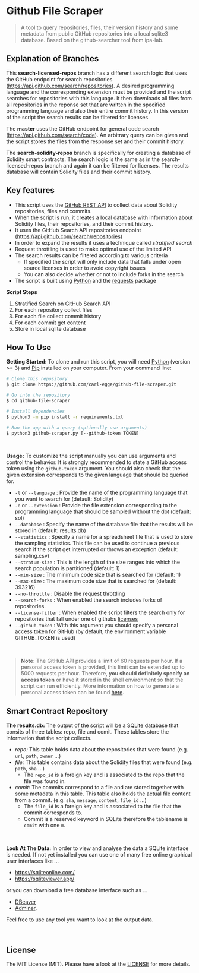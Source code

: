 # Github File Scraper

> A tool to query repositories, files, their version history and some metadata from public GitHub repositories into a local sqlite3 database. Based on the github-searcher tool from ipa-lab.

## Explanation of Branches

This **search-licensed-repos** branch has a different search logic that uses the GitHub endpoint for search repositories (https://api.github.com/search/repositories). A desired programming language and the corresponding extension must be provided and the script searches for repositories with this language. It then downloads all files from all repositories in the reponse set that are written in the specified programming language and also their entire commit history. In this version of the script the search results can be filtered for licenses.

The **master** uses the GitHub endpoint for general code search (https://api.github.com/search/code). An arbitrary query can be given and the script stores the files from the response set and their commit history.

The **search-solidity-repos** branch is specifically for creating a database of Solidity smart contracts. The search logic is the same as in the search-licensed-repos branch and again it can be filtered for licenses. The results database will contain Solidity files and their commit history.

## Key features

- This script uses the [GitHub REST API](https://docs.github.com/en/rest) to collect data about Solidity repositories, files and commits.
- When the script is run, it creates a local database with information about Solidity files, their repositories, and their commit history.
- It uses the GitHub Search API repositories endpoint (https://api.github.com/search/repositories)
- In order to expand the results it uses a technique called _stratified search_
- Request throttling is used to make optimal use of the limited API
- The search results can be filtered according to various criteria
  - If specified the script will only include data that falls under open source licenses in order to avoid copyright issues
  - You can also decide whether or not to include forks in the search
- The script is built using [Python](https://docs.python.org/3/) and the [requests](https://pypi.org/project/requests/) package

**Script Steps**

1. Stratified Search on GitHub Search API
2. For each repository collect files
3. For each file collect commit history
4. For each commit get content
5. Store in local sqlite database

## How To Use

**Getting Started:**
To clone and run this script, you will need [Python](https://www.python.org/downloads/) (version >= 3) and [Pip](https://pip.pypa.io/en/stable/) installed on your computer.
From your command line:

```bash
# Clone this repository
$ git clone https://github.com/carl-egge/github-file-scraper.git

# Go into the repository
$ cd github-file-scraper

# Install dependencies
$ python3 -m pip install -r requirements.txt

# Run the app with a query (optionally use arguments)
$ python3 github-scraper.py [--github-token TOKEN]
```

<br>

**Usage:**
To customize the script manually you can use arguments and control the behavior. It is strongly recommended to state a GitHub access token using the `github-token` argument.
You should also check that the given extension corresponds to the given language that should be queried for.
<br>

- `-l` or `--language` : Provide the name of the programming language that you want to search for (default: Solidity)
- `-e` or `--extension` : Provide the file extension corresponding to the programming language that should be sampled without the dot (default: sol)
- `--database` : Specify the name of the database file that the results will be stored in (default: results.db)
- `--statistics` : Specify a name for a spreadsheet file that is used to store the sampling statistics. This file can be used to continue a previous search if the script get interrupted or throws an exception (default: sampling.csv)
- `--stratum-size` : This is the length of the size ranges into which the search population is partitioned (default: 1)
- `--min-size` : The minimum code size that is searched for (default: 1)
- `--max-size` : The maximum code size that is searched for (default: 393216)
- `--no-throttle` : Disable the request throttling
- `--search-forks` : When enabled the search includes forks of repositories.
- `--license-filter` : When enabled the script filters the search only for repositories that fall under one of githubs [licenses](https://api.github.com/licenses)
- `--github-token` : With this argument you should specify a personal access token for GitHub (by default, the environment variable GITHUB_TOKEN is used)

<br>

> **Note:**
> The GitHub API provides a limit of 60 requests per hour. If a personal access token is provided, this limit can be extended up to 5000 requests per hour. Therefore, **you should definitely specify an access token** or have it stored in the shell environment so that the script can run efficiently.
> More information on how to generate a personal access token can be found [here](https://docs.github.com/en/authentication/keeping-your-account-and-data-secure/creating-a-personal-access-token#creating-a-personal-access-token-classic).

## Smart Contract Repository

**The results.db:**
The output of the script will be a [SQLite](https://www.sqlite.org/index.html) database that consits of three tables: repo, file and comit. These tables store the information that the script collects.

- _repo:_ This table holds data about the repositories that were found (e.g. `url`, `path`, `owner` ...)
- _file:_ This table contains data about the Solidity files that were found (e.g. `path`, `sha` ...)
  - The `repo_id` is a foreign key and is associated to the repo that the file was found in.
- _comit:_ The commits correspond to a file and are stored together with some metadata in this table. This table also holds the actual file content from a commit. (e.g. `sha`, `message`, `content`, `file_id` ...)
  - The `file_id` is a foreign key and is associated to the file that the commit corresponds to.
  - Commit is a reserved keyword in SQLite therefore the tablename is `comit` with one `m`.

<br>

**Look At The Data:**
In order to view and analyse the data a SQLite interface is needed. If not yet installed you can use one of many free online graphical user interfaces like ...

- https://sqliteonline.com/
- https://sqliteviewer.app/

or you can download a free database interface such as ...

- [DBeaver](https://dbeaver.io/)
- [Adminer](https://www.adminer.org/).

Feel free to use any tool you want to look at the output data.

<br>

## License

The MIT License (MIT). Please have a look at the [LICENSE](LICENSE) for more details.
